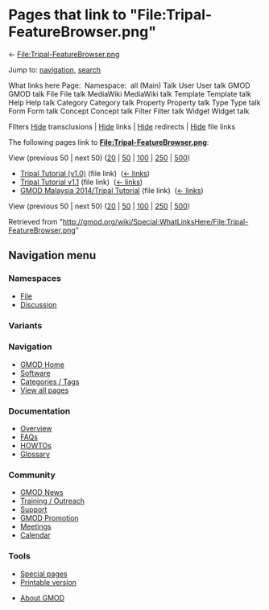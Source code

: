 <div id="mw-page-base" class="noprint">

</div>

<div id="mw-head-base" class="noprint">

</div>

<div id="content" class="mw-body" role="main">

<span id="top"></span>

<div id="mw-js-message" style="display:none;">

</div>



# <span dir="auto">Pages that link to "File:Tripal-FeatureBrowser.png"</span>

<div id="bodyContent">

<div id="contentSub">

←
[File:Tripal-FeatureBrowser.png](/wiki/File:Tripal-FeatureBrowser.png "File:Tripal-FeatureBrowser.png")

</div>

<div id="jump-to-nav" class="mw-jump">

Jump to: [navigation](#mw-navigation), [search](#p-search)

</div>

<div id="mw-content-text">

What links here Page:  Namespace:  all (Main) Talk User User talk GMOD
GMOD talk File File talk MediaWiki MediaWiki talk Template Template talk
Help Help talk Category Category talk Property Property talk Type Type
talk Form Form talk Concept Concept talk Filter Filter talk Widget
Widget talk

Filters
[Hide](/mediawiki/index.php?title=Special:WhatLinksHere/File:Tripal-FeatureBrowser.png&hidetrans=1 "Special:WhatLinksHere/File:Tripal-FeatureBrowser.png")
transclusions \|
[Hide](/mediawiki/index.php?title=Special:WhatLinksHere/File:Tripal-FeatureBrowser.png&hidelinks=1 "Special:WhatLinksHere/File:Tripal-FeatureBrowser.png")
links \|
[Hide](/mediawiki/index.php?title=Special:WhatLinksHere/File:Tripal-FeatureBrowser.png&hideredirs=1 "Special:WhatLinksHere/File:Tripal-FeatureBrowser.png")
redirects \|
[Hide](/mediawiki/index.php?title=Special:WhatLinksHere/File:Tripal-FeatureBrowser.png&hideimages=1 "Special:WhatLinksHere/File:Tripal-FeatureBrowser.png")
file links

The following pages link to
**[File:Tripal-FeatureBrowser.png](/wiki/File:Tripal-FeatureBrowser.png "File:Tripal-FeatureBrowser.png")**:

View (previous 50 \| next 50)
([20](/mediawiki/index.php?title=Special:WhatLinksHere/File:Tripal-FeatureBrowser.png&limit=20 "Special:WhatLinksHere/File:Tripal-FeatureBrowser.png")
\|
[50](/mediawiki/index.php?title=Special:WhatLinksHere/File:Tripal-FeatureBrowser.png&limit=50 "Special:WhatLinksHere/File:Tripal-FeatureBrowser.png")
\|
[100](/mediawiki/index.php?title=Special:WhatLinksHere/File:Tripal-FeatureBrowser.png&limit=100 "Special:WhatLinksHere/File:Tripal-FeatureBrowser.png")
\|
[250](/mediawiki/index.php?title=Special:WhatLinksHere/File:Tripal-FeatureBrowser.png&limit=250 "Special:WhatLinksHere/File:Tripal-FeatureBrowser.png")
\|
[500](/mediawiki/index.php?title=Special:WhatLinksHere/File:Tripal-FeatureBrowser.png&limit=500 "Special:WhatLinksHere/File:Tripal-FeatureBrowser.png"))

- [Tripal Tutorial
  (v1.0)](/wiki/Tripal_Tutorial_(v1.0) "Tripal Tutorial (v1.0)") (file
  link) ‎ <span class="mw-whatlinkshere-tools">([←
  links](/mediawiki/index.php?title=Special:WhatLinksHere&target=Tripal+Tutorial+%28v1.0%29 "Special:WhatLinksHere"))</span>
- [Tripal Tutorial
  v1.1](/wiki/Tripal_Tutorial_v1.1 "Tripal Tutorial v1.1") (file link) ‎
  <span class="mw-whatlinkshere-tools">([←
  links](/mediawiki/index.php?title=Special:WhatLinksHere&target=Tripal+Tutorial+v1.1 "Special:WhatLinksHere"))</span>
- [GMOD Malaysia 2014/Tripal
  Tutorial](/wiki/GMOD_Malaysia_2014/Tripal_Tutorial "GMOD Malaysia 2014/Tripal Tutorial")
  (file link) ‎ <span class="mw-whatlinkshere-tools">([←
  links](/mediawiki/index.php?title=Special:WhatLinksHere&target=GMOD+Malaysia+2014%2FTripal+Tutorial "Special:WhatLinksHere"))</span>

View (previous 50 \| next 50)
([20](/mediawiki/index.php?title=Special:WhatLinksHere/File:Tripal-FeatureBrowser.png&limit=20 "Special:WhatLinksHere/File:Tripal-FeatureBrowser.png")
\|
[50](/mediawiki/index.php?title=Special:WhatLinksHere/File:Tripal-FeatureBrowser.png&limit=50 "Special:WhatLinksHere/File:Tripal-FeatureBrowser.png")
\|
[100](/mediawiki/index.php?title=Special:WhatLinksHere/File:Tripal-FeatureBrowser.png&limit=100 "Special:WhatLinksHere/File:Tripal-FeatureBrowser.png")
\|
[250](/mediawiki/index.php?title=Special:WhatLinksHere/File:Tripal-FeatureBrowser.png&limit=250 "Special:WhatLinksHere/File:Tripal-FeatureBrowser.png")
\|
[500](/mediawiki/index.php?title=Special:WhatLinksHere/File:Tripal-FeatureBrowser.png&limit=500 "Special:WhatLinksHere/File:Tripal-FeatureBrowser.png"))

</div>

<div class="printfooter">

Retrieved from
"<http://gmod.org/wiki/Special:WhatLinksHere/File:Tripal-FeatureBrowser.png>"

</div>

<div id="catlinks" class="catlinks catlinks-allhidden">

</div>

<div class="visualClear">

</div>

</div>

</div>

<div id="mw-navigation">

## Navigation menu

<div id="mw-head">



<div id="left-navigation">

<div id="p-namespaces" class="vectorTabs" role="navigation"
aria-labelledby="p-namespaces-label">

### Namespaces

- <span id="ca-nstab-image"><a href="/wiki/File:Tripal-FeatureBrowser.png" accesskey="c"
  title="View the file page [c]">File</a></span>
- <span id="ca-talk"><a
  href="/mediawiki/index.php?title=File_talk:Tripal-FeatureBrowser.png&amp;action=edit&amp;redlink=1"
  accesskey="t"
  title="Discussion about the content page [t]">Discussion</a></span>

</div>

<div id="p-variants" class="vectorMenu emptyPortlet" role="navigation"
aria-labelledby="p-variants-label">

### 

### Variants[](#)

<div class="menu">

</div>

</div>

</div>





</div>

</div>

</div>

<div id="mw-panel">

<div id="p-logo" role="banner">

<a href="/wiki/Main_Page"
style="background-image: url(http://gmod.org/images/GMOD-cogs.png);"
title="Visit the main page"></a>

</div>

<div id="p-Navigation" class="portal" role="navigation"
aria-labelledby="p-Navigation-label">

### Navigation

<div class="body">

- <span id="n-GMOD-Home">[GMOD Home](/wiki/Main_Page)</span>
- <span id="n-Software">[Software](/wiki/GMOD_Components)</span>
- <span id="n-Categories-.2F-Tags">[Categories /
  Tags](/wiki/Categories)</span>
- <span id="n-View-all-pages">[View all
  pages](/wiki/Special:AllPages)</span>

</div>

</div>

<div id="p-Documentation" class="portal" role="navigation"
aria-labelledby="p-Documentation-label">

### Documentation

<div class="body">

- <span id="n-Overview">[Overview](/wiki/Overview)</span>
- <span id="n-FAQs">[FAQs](/wiki/Category:FAQ)</span>
- <span id="n-HOWTOs">[HOWTOs](/wiki/Category:HOWTO)</span>
- <span id="n-Glossary">[Glossary](/wiki/Glossary)</span>

</div>

</div>

<div id="p-Community" class="portal" role="navigation"
aria-labelledby="p-Community-label">

### Community

<div class="body">

- <span id="n-GMOD-News">[GMOD News](/wiki/GMOD_News)</span>
- <span id="n-Training-.2F-Outreach">[Training /
  Outreach](/wiki/Training_and_Outreach)</span>
- <span id="n-Support">[Support](/wiki/Support)</span>
- <span id="n-GMOD-Promotion">[GMOD
  Promotion](/wiki/GMOD_Promotion)</span>
- <span id="n-Meetings">[Meetings](/wiki/Meetings)</span>
- <span id="n-Calendar">[Calendar](/wiki/Calendar)</span>

</div>

</div>

<div id="p-tb" class="portal" role="navigation"
aria-labelledby="p-tb-label">

### Tools

<div class="body">

- <span id="t-specialpages"><a href="/wiki/Special:SpecialPages" accesskey="q"
  title="A list of all special pages [q]">Special pages</a></span>
- <span id="t-print"><a
  href="/mediawiki/index.php?title=Special:WhatLinksHere/File:Tripal-FeatureBrowser.png&amp;printable=yes"
  rel="alternate" accesskey="p"
  title="Printable version of this page [p]">Printable version</a></span>

</div>

</div>

</div>

</div>

<div id="footer" role="contentinfo">

- <span id="footer-places-about">[About
  GMOD](/wiki/GMOD:About "GMOD:About")</span>

<!-- -->






</div>

